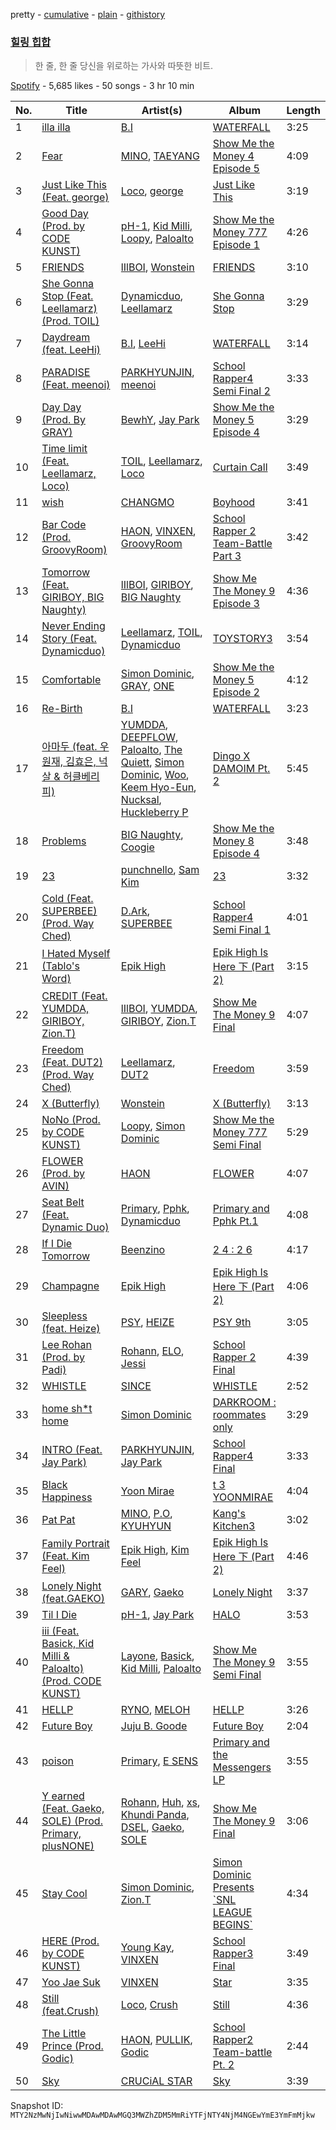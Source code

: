 pretty - [cumulative](/playlists/cumulative/37i9dQZF1DWZiWafrEIdA8.md) - [plain](/playlists/plain/37i9dQZF1DWZiWafrEIdA8) - [githistory](https://github.githistory.xyz/mackorone/spotify-playlist-archive/blob/main/playlists/plain/37i9dQZF1DWZiWafrEIdA8)

### [힐링 힙합](https://open.spotify.com/playlist/37i9dQZF1DWZiWafrEIdA8)

> 한 줄, 한 줄 당신을 위로하는 가사와 따뜻한 비트.

[Spotify](https://open.spotify.com/user/spotify) - 5,685 likes - 50 songs - 3 hr 10 min

| No. | Title | Artist(s) | Album | Length |
|---|---|---|---|---|
| 1 | [illa illa](https://open.spotify.com/track/02UxgpMd5uzA9h39tN7v3x) | [B.I](https://open.spotify.com/artist/0UntV1Bw2hk3fbRrm9eMP6) | [WATERFALL](https://open.spotify.com/album/4ZK9zZuiaZsryNQC8NLlQu) | 3:25 |
| 2 | [Fear](https://open.spotify.com/track/5YQ8OVvW80yoZqZ5PK9JXv) | [MINO](https://open.spotify.com/artist/3ytV7vc4ZuwGgwaOuWvkk8), [TAEYANG](https://open.spotify.com/artist/6udveWUgX4vu75FF0DTrXV) | [Show Me the Money 4 Episode 5](https://open.spotify.com/album/38Ch7I5PqyCIugfJCcKTMr) | 4:09 |
| 3 | [Just Like This \(Feat\. george\)](https://open.spotify.com/track/3ptp3j48p6tPwGEJUCbSu0) | [Loco](https://open.spotify.com/artist/2e4G04F77jxVuDYo44TCSm), [george](https://open.spotify.com/artist/2pRZp2WxvnWWiSPcSSYkNV) | [Just Like This](https://open.spotify.com/album/2RpmJwbaKYe0JhlNNENMvi) | 3:19 |
| 4 | [Good Day \(Prod\. by CODE KUNST\)](https://open.spotify.com/track/6CxxgFhfvh5uz6h4l0ltzP) | [pH\-1](https://open.spotify.com/artist/2u7CP5T30c8ctenzXgEV1W), [Kid Milli](https://open.spotify.com/artist/7IWshUcKfJyDWrbiF2XT8J), [Loopy](https://open.spotify.com/artist/3l9s67pOK4Stw9yW1wr0Bg), [Paloalto](https://open.spotify.com/artist/2Yv0nlRtzgPl6u0dsS2hFv) | [Show Me the Money 777 Episode 1](https://open.spotify.com/album/6yr53YySD8G0GRwveBg835) | 4:26 |
| 5 | [FRIENDS](https://open.spotify.com/track/1Y8tCOCqwav6RBvfNjYphx) | [lIlBOI](https://open.spotify.com/artist/25wMXkplvEHJpJHX8A6Ved), [Wonstein](https://open.spotify.com/artist/5o615XColiSVMPDWlslKSk) | [FRIENDS](https://open.spotify.com/album/15qT5zhGXLx7Oz725k8aZV) | 3:10 |
| 6 | [She Gonna Stop \(Feat\. Leellamarz\) \(Prod\. TOIL\)](https://open.spotify.com/track/6lny2zJqlDPBzgq1Eiy0a0) | [Dynamicduo](https://open.spotify.com/artist/4nvFFLtv7ZqoTr83387uK4), [Leellamarz](https://open.spotify.com/artist/79g2STpP2iV1xfgHuhrhX0) | [She Gonna Stop](https://open.spotify.com/album/2qq0JhNSmRiVFYdTz7pZxN) | 3:29 |
| 7 | [Daydream \(feat\. LeeHi\)](https://open.spotify.com/track/3dpXHWngKfsQ7YbyiC3VpH) | [B.I](https://open.spotify.com/artist/0UntV1Bw2hk3fbRrm9eMP6), [LeeHi](https://open.spotify.com/artist/7cVZApDoQZpS447nHTsNqu) | [WATERFALL](https://open.spotify.com/album/4ZK9zZuiaZsryNQC8NLlQu) | 3:14 |
| 8 | [PARADISE \(Feat\. meenoi\)](https://open.spotify.com/track/4YXWk4YOEmlu8bWlzNObD7) | [PARKHYUNJIN](https://open.spotify.com/artist/3xaGsC8Wew467UpEKhjXNZ), [meenoi](https://open.spotify.com/artist/5KuvNz7npsGeDJdk8QHMVH) | [School Rapper4 Semi Final 2](https://open.spotify.com/album/7BWDssnirZKzn1pTHIJN8J) | 3:33 |
| 9 | [Day Day \(Prod\. By GRAY\)](https://open.spotify.com/track/3i6vV5Z2P9uMlxf8wdm2WK) | [BewhY](https://open.spotify.com/artist/1wsoV3RXPkxVz3PwsNRI5K), [Jay Park](https://open.spotify.com/artist/4XDi67ZENZcbfKnvMnTYsI) | [Show Me the Money 5 Episode 4](https://open.spotify.com/album/4iSAd5Tg8jNhoRLnZ0Tb0X) | 3:29 |
| 10 | [Time limit \(Feat\. Leellamarz, Loco\)](https://open.spotify.com/track/1jQg7ImfH2OVpp9lu9mOj0) | [TOIL](https://open.spotify.com/artist/698zn8fEOIr1OrfqG4283S), [Leellamarz](https://open.spotify.com/artist/79g2STpP2iV1xfgHuhrhX0), [Loco](https://open.spotify.com/artist/2e4G04F77jxVuDYo44TCSm) | [Curtain Call](https://open.spotify.com/album/02RwftMPUiJvxCTDOUSJWx) | 3:49 |
| 11 | [wish](https://open.spotify.com/track/2iGE15tDX1YR1uegNyxaB3) | [CHANGMO](https://open.spotify.com/artist/3hvinNZRzTLoREmqFiKr1b) | [Boyhood](https://open.spotify.com/album/7ybEq8ZLOtsH2VwdIrjNri) | 3:41 |
| 12 | [Bar Code \(Prod\. GroovyRoom\)](https://open.spotify.com/track/0el9gNyGpY6xGwOkPwKsPR) | [HAON](https://open.spotify.com/artist/2krUNMgFZYm5s4Nn0g91W9), [VINXEN](https://open.spotify.com/artist/4T6xiCykTP9rCNaEPU7D4q), [GroovyRoom](https://open.spotify.com/artist/29HqjVbJr3vsc2l6BTI4eB) | [School Rapper 2 Team\-Battle Part 3](https://open.spotify.com/album/5gzRcFZt1zI7Vpxq3N14vL) | 3:42 |
| 13 | [Tomorrow \(Feat\. GIRIBOY, BIG Naughty\)](https://open.spotify.com/track/7K31QxS2DmTBxdYldd8yqf) | [lIlBOI](https://open.spotify.com/artist/25wMXkplvEHJpJHX8A6Ved), [GIRIBOY](https://open.spotify.com/artist/2MtHuR0W2idZdF7x4wddqq), [BIG Naughty](https://open.spotify.com/artist/7cEaNXXTHx3LokbjUUyHal) | [Show Me The Money 9 Episode 3](https://open.spotify.com/album/1FFLLpkDzRG59I1S6s7vGt) | 4:36 |
| 14 | [Never Ending Story \(Feat\. Dynamicduo\)](https://open.spotify.com/track/2kIvvkzrcrFqVdPGSHtKYO) | [Leellamarz](https://open.spotify.com/artist/79g2STpP2iV1xfgHuhrhX0), [TOIL](https://open.spotify.com/artist/698zn8fEOIr1OrfqG4283S), [Dynamicduo](https://open.spotify.com/artist/4nvFFLtv7ZqoTr83387uK4) | [TOYSTORY3](https://open.spotify.com/album/2g9x0qCPJGKzfxqrVcgrVy) | 3:54 |
| 15 | [Comfortable](https://open.spotify.com/track/2lEzKOtt7q64jQZ5meZsY8) | [Simon Dominic](https://open.spotify.com/artist/57W9ikVc6O2wLDtmclSjvN), [GRAY](https://open.spotify.com/artist/3kPEBSt7qgVoRZSbIXMr7W), [ONE](https://open.spotify.com/artist/36Hd8M3GV2FLpHUEDH6bCz) | [Show Me the Money 5 Episode 2](https://open.spotify.com/album/0s95KHiY498Xv52w9ybV7t) | 4:12 |
| 16 | [Re\-Birth](https://open.spotify.com/track/48KTWbSSxOh07mbYtitG2x) | [B.I](https://open.spotify.com/artist/0UntV1Bw2hk3fbRrm9eMP6) | [WATERFALL](https://open.spotify.com/album/4ZK9zZuiaZsryNQC8NLlQu) | 3:23 |
| 17 | [아마두 \(feat\. 우원재, 김효은, 넉살 & 허클베리피\)](https://open.spotify.com/track/7z4TxEA4mXG1ChgxXp7Mj3) | [YUMDDA](https://open.spotify.com/artist/0su5mZ6qhvOUhz7ckEx8rR), [DEEPFLOW](https://open.spotify.com/artist/4E7PyG6Vo26X1I9qURf45z), [Paloalto](https://open.spotify.com/artist/2Yv0nlRtzgPl6u0dsS2hFv), [The Quiett](https://open.spotify.com/artist/2qI1pO64eYqGUiv1XTw4cy), [Simon Dominic](https://open.spotify.com/artist/57W9ikVc6O2wLDtmclSjvN), [Woo](https://open.spotify.com/artist/5a8EJtOEbUJDF4RX3mKK02), [Keem Hyo\-Eun](https://open.spotify.com/artist/59KuGY6nfY3w39O0qYVA7p), [Nucksal](https://open.spotify.com/artist/6v5cGuRCZKq08nLI4WXJuB), [Huckleberry P](https://open.spotify.com/artist/4meeMnr8eLacsB31ApsXZS) | [Dingo X DAMOIM Pt\. 2](https://open.spotify.com/album/7u4kbKGYSYvRcdfSlkHPAB) | 5:45 |
| 18 | [Problems](https://open.spotify.com/track/66x69sbYKTKrQG5rVnbepA) | [BIG Naughty](https://open.spotify.com/artist/7cEaNXXTHx3LokbjUUyHal), [Coogie](https://open.spotify.com/artist/0IznZPMUyaPGdqfP4oqBja) | [Show Me the Money 8 Episode 4](https://open.spotify.com/album/4NP4DI5Afz9qz1NyMnxHUp) | 3:48 |
| 19 | [23](https://open.spotify.com/track/4g98uQ39ekHcOAu6gWQnpK) | [punchnello](https://open.spotify.com/artist/5enwJ9yOnKlCP91ov4Dqhv), [Sam Kim](https://open.spotify.com/artist/4BBN286rBKyCWsSPq2cxYO) | [23](https://open.spotify.com/album/7CzfSGBBmfFwiw1bHD9r6k) | 3:32 |
| 20 | [Cold \(Feat\. SUPERBEE\) \(Prod\. Way Ched\)](https://open.spotify.com/track/187yTccJjpINpPGWH1qtDy) | [D.Ark](https://open.spotify.com/artist/2UaheMCNCnN1CrrnZnmh3j), [SUPERBEE](https://open.spotify.com/artist/0Q5XzDpn7DCI5jlubok4xb) | [School Rapper4 Semi Final 1](https://open.spotify.com/album/6ulztrg2KC1H7pjfp1l8Et) | 4:01 |
| 21 | [I Hated Myself \(Tablo's Word\)](https://open.spotify.com/track/0I7O7S20w94zngDmDQolW1) | [Epik High](https://open.spotify.com/artist/5snNHNlYT2UrtZo5HCJkiw) | [Epik High Is Here 下 \(Part 2\)](https://open.spotify.com/album/1a7B3Nn52Uvi9nhqnHacfh) | 3:15 |
| 22 | [CREDIT \(Feat\. YUMDDA, GIRIBOY, Zion.T\)](https://open.spotify.com/track/2lHmx4nJOTGHx2PkEFMADF) | [lIlBOI](https://open.spotify.com/artist/25wMXkplvEHJpJHX8A6Ved), [YUMDDA](https://open.spotify.com/artist/0su5mZ6qhvOUhz7ckEx8rR), [GIRIBOY](https://open.spotify.com/artist/2MtHuR0W2idZdF7x4wddqq), [Zion.T](https://open.spotify.com/artist/5HenzRvMtSrgtvU16XAoby) | [Show Me The Money 9 Final](https://open.spotify.com/album/7mHfIfu0UDbbf86KHykjAq) | 4:07 |
| 23 | [Freedom \(Feat\. DUT2\) \(Prod\. Way Ched\)](https://open.spotify.com/track/70DaoUGYskTAJeYGgH5mAh) | [Leellamarz](https://open.spotify.com/artist/79g2STpP2iV1xfgHuhrhX0), [DUT2](https://open.spotify.com/artist/4YCMBr9I1zesFyMMyoc4pX) | [Freedom](https://open.spotify.com/album/5JEYiTvQmOPfMpiUoXq2U8) | 3:59 |
| 24 | [X \(Butterfly\)](https://open.spotify.com/track/0igz9eQ1yNnb8RG8gkuSOS) | [Wonstein](https://open.spotify.com/artist/5o615XColiSVMPDWlslKSk) | [X \(Butterfly\)](https://open.spotify.com/album/3e2okh8YnoNB96g31VWF0O) | 3:13 |
| 25 | [NoNo \(Prod\. by CODE KUNST\)](https://open.spotify.com/track/4BqiX6pWkB3tr04U3AxPhM) | [Loopy](https://open.spotify.com/artist/3l9s67pOK4Stw9yW1wr0Bg), [Simon Dominic](https://open.spotify.com/artist/57W9ikVc6O2wLDtmclSjvN) | [Show Me the Money 777 Semi Final](https://open.spotify.com/album/1F5dDguEHUNBFpB0Eed1Up) | 5:29 |
| 26 | [FLOWER \(Prod\. by AVIN\)](https://open.spotify.com/track/0nUo9akDwQ5lHUZRjnlFE5) | [HAON](https://open.spotify.com/artist/2krUNMgFZYm5s4Nn0g91W9) | [FLOWER](https://open.spotify.com/album/5YfesWCO8uudoafLv2rQGQ) | 4:07 |
| 27 | [Seat Belt \(Feat\. Dynamic Duo\)](https://open.spotify.com/track/2WcMriAJ84pN5ZW8cBiUnQ) | [Primary](https://open.spotify.com/artist/4QDcs3XrA8uHUZ7Xt9Ytep), [Pphk](https://open.spotify.com/artist/7Aj5YhBa3fybV1CotHRftv), [Dynamicduo](https://open.spotify.com/artist/4nvFFLtv7ZqoTr83387uK4) | [Primary and Pphk Pt.1](https://open.spotify.com/album/5CCVroCLwjRk4GDTwCaX4t) | 4:08 |
| 28 | [If I Die Tomorrow](https://open.spotify.com/track/0XAjKGJBKFVfiG3XvGwIcH) | [Beenzino](https://open.spotify.com/artist/7IrDIIq3j04exsiF3Z7CPg) | [2 4 : 2 6](https://open.spotify.com/album/7eaR08LzRS8EOKXBWMzaqV) | 4:17 |
| 29 | [Champagne](https://open.spotify.com/track/7mxRhBvxm7zjMzSsO24kIq) | [Epik High](https://open.spotify.com/artist/5snNHNlYT2UrtZo5HCJkiw) | [Epik High Is Here 下 \(Part 2\)](https://open.spotify.com/album/1a7B3Nn52Uvi9nhqnHacfh) | 4:06 |
| 30 | [Sleepless \(feat\. Heize\)](https://open.spotify.com/track/3JsiJGVbCJM7cIb1YnlG96) | [PSY](https://open.spotify.com/artist/2dd5mrQZvg6SmahdgVKDzh), [HEIZE](https://open.spotify.com/artist/5dCvSnVduaFleCnyy98JMo) | [PSY 9th](https://open.spotify.com/album/7hbSWdxliNs551GXtflIZB) | 3:05 |
| 31 | [Lee Rohan \(Prod\. by Padi\)](https://open.spotify.com/track/5MmDbUVKsC7GyFx03PYqUY) | [Rohann](https://open.spotify.com/artist/10jo9gGaXEw8lAgB3gK0c1), [ELO](https://open.spotify.com/artist/15KDb2KpZRvX1updtyinK1), [Jessi](https://open.spotify.com/artist/64k5e9kV9MdukXjFrR5R37) | [School Rapper 2 Final](https://open.spotify.com/album/6oX7tP4ac99NLogEHFn0WE) | 4:39 |
| 32 | [WHISTLE](https://open.spotify.com/track/2T88RycrXWCgFsQoAGB7ut) | [SINCE](https://open.spotify.com/artist/0seDu6vvqbUnPUk6s6a616) | [WHISTLE](https://open.spotify.com/album/5UpN1ZUe7a4HMEl6pMnqM6) | 2:52 |
| 33 | [home sh\*t home](https://open.spotify.com/track/3di8ahVaBcZg9OPq1JYa85) | [Simon Dominic](https://open.spotify.com/artist/57W9ikVc6O2wLDtmclSjvN) | [DARKROOM : roommates only](https://open.spotify.com/album/1BDiXHZ4Neq8jwC1lTcBzE) | 3:29 |
| 34 | [INTRO \(Feat\. Jay Park\)](https://open.spotify.com/track/7tk4qEuY7cWeso5WyXgvqN) | [PARKHYUNJIN](https://open.spotify.com/artist/3xaGsC8Wew467UpEKhjXNZ), [Jay Park](https://open.spotify.com/artist/4XDi67ZENZcbfKnvMnTYsI) | [School Rapper4 Final](https://open.spotify.com/album/6Zw6ERPKHSEKN8PQafruGR) | 3:33 |
| 35 | [Black Happiness](https://open.spotify.com/track/3gpwEXhh8o08MWQukS9bVz) | [Yoon Mirae](https://open.spotify.com/artist/1Do4bSzfUl0KWL9r1fITu0) | [t 3 YOONMIRAE](https://open.spotify.com/album/1IpgVEDfoO0y50l2DyHu0L) | 4:04 |
| 36 | [Pat Pat](https://open.spotify.com/track/6lejhkABV4Hns2v1ZJjPwJ) | [MINO](https://open.spotify.com/artist/3ytV7vc4ZuwGgwaOuWvkk8), [P.O](https://open.spotify.com/artist/6mTcXVXmCixpsVnYDUpCnY), [KYUHYUN](https://open.spotify.com/artist/0il5ZP3xYOECtONJtZ38Ln) | [Kang's Kitchen3](https://open.spotify.com/album/6I5jZ0dOJLoyyiPvYEtbst) | 3:02 |
| 37 | [Family Portrait \(Feat\. Kim Feel\)](https://open.spotify.com/track/20LM2NJWXVwCqtkVeJIb7B) | [Epik High](https://open.spotify.com/artist/5snNHNlYT2UrtZo5HCJkiw), [Kim Feel](https://open.spotify.com/artist/4EPYWwU4c8eG2GzD7MenUA) | [Epik High Is Here 下 \(Part 2\)](https://open.spotify.com/album/1a7B3Nn52Uvi9nhqnHacfh) | 4:46 |
| 38 | [Lonely Night \(feat.GAEKO\)](https://open.spotify.com/track/7ftv3uigGigYVND065syjM) | [GARY](https://open.spotify.com/artist/5myBH2YqzOgyWoTKCsydAi), [Gaeko](https://open.spotify.com/artist/0tkHE1pQ5ZCgQb8WZ0ba79) | [Lonely Night](https://open.spotify.com/album/1pLKSCkBrzd8Cwh2vK0DTf) | 3:37 |
| 39 | [Til I Die](https://open.spotify.com/track/0hAkJkaTMKEK5KEKAm0719) | [pH\-1](https://open.spotify.com/artist/2u7CP5T30c8ctenzXgEV1W), [Jay Park](https://open.spotify.com/artist/4XDi67ZENZcbfKnvMnTYsI) | [HALO](https://open.spotify.com/album/557aGJNY6gixheNKVOs8Mi) | 3:53 |
| 40 | [iii \(Feat\. Basick, Kid Milli & Paloalto\) \(Prod\. CODE KUNST\)](https://open.spotify.com/track/6edZem9rKwPzzGe2IAmIiP) | [Layone](https://open.spotify.com/artist/2TTGZUWJg6LIOWsmCEgKCZ), [Basick](https://open.spotify.com/artist/7pXKdkQsYFCMG2omRxheJ2), [Kid Milli](https://open.spotify.com/artist/7IWshUcKfJyDWrbiF2XT8J), [Paloalto](https://open.spotify.com/artist/2Yv0nlRtzgPl6u0dsS2hFv) | [Show Me The Money 9 Semi Final](https://open.spotify.com/album/0plEgZoHiIXfQQ8eJYir1V) | 3:55 |
| 41 | [HELLP](https://open.spotify.com/track/2D3rC3VmUhf3fVZeRbAwcC) | [RYNO](https://open.spotify.com/artist/5rIOZ6g7qSlq60wITUUle2), [MELOH](https://open.spotify.com/artist/5Qb6QmI6WUeGFaJeGB5fdg) | [HELLP](https://open.spotify.com/album/1XV4Tae3eibi8dM3igtbgM) | 3:26 |
| 42 | [Future Boy](https://open.spotify.com/track/2kbMfNEAfPuKwinUIj5opm) | [Juju B\. Goode](https://open.spotify.com/artist/5PLxgBMZxMf8px0EfhgOiY) | [Future Boy](https://open.spotify.com/album/6xDENSYvVpXXIbYlHjBzI0) | 2:04 |
| 43 | [poison](https://open.spotify.com/track/3BSuec8O8wWWUo82kaCw5T) | [Primary](https://open.spotify.com/artist/4QDcs3XrA8uHUZ7Xt9Ytep), [E SENS](https://open.spotify.com/artist/6a8cUmqOsXmjzq1aWKiVpH) | [Primary and the Messengers LP](https://open.spotify.com/album/20MnU7TMGi4OEPkPZjZxYA) | 3:55 |
| 44 | [Y earned \(Feat\. Gaeko, SOLE\) \(Prod\. Primary, plusNONE\)](https://open.spotify.com/track/5HbN3PIXPQiHRb3MKuqGO5) | [Rohann](https://open.spotify.com/artist/10jo9gGaXEw8lAgB3gK0c1), [Huh](https://open.spotify.com/artist/30AghIfoMJrMo1YqoUkEMM), [xs](https://open.spotify.com/artist/3ivxGWDvNZC4KSTaUgNXr8), [Khundi Panda](https://open.spotify.com/artist/32wJE7JooXm59HxYhy7caU), [DSEL](https://open.spotify.com/artist/57yCT0l4y1QPz1bzF2mQXx), [Gaeko](https://open.spotify.com/artist/0tkHE1pQ5ZCgQb8WZ0ba79), [SOLE](https://open.spotify.com/artist/6naXFodImN2DwRmKCQHAUt) | [Show Me The Money 9 Final](https://open.spotify.com/album/7mHfIfu0UDbbf86KHykjAq) | 3:06 |
| 45 | [Stay Cool](https://open.spotify.com/track/2PTI0f4zBER1Rp87QnfrdS) | [Simon Dominic](https://open.spotify.com/artist/57W9ikVc6O2wLDtmclSjvN), [Zion.T](https://open.spotify.com/artist/5HenzRvMtSrgtvU16XAoby) | [Simon Dominic Presents \`SNL LEAGUE BEGINS\`](https://open.spotify.com/album/6MorHjwkN577QPEPBNVUp5) | 4:34 |
| 46 | [HERE \(Prod\. by CODE KUNST\)](https://open.spotify.com/track/0CLJv5Pc0DZbuo78MqLyrG) | [Young Kay](https://open.spotify.com/artist/72F43xdiBUC3JmJ4kZbQye), [VINXEN](https://open.spotify.com/artist/4T6xiCykTP9rCNaEPU7D4q) | [School Rapper3 Final](https://open.spotify.com/album/2BJzRehqZMKrajV0uRHzeU) | 3:49 |
| 47 | [Yoo Jae Suk](https://open.spotify.com/track/3QglCjbhnoT7NPUOqU5zDK) | [VINXEN](https://open.spotify.com/artist/4T6xiCykTP9rCNaEPU7D4q) | [Star](https://open.spotify.com/album/3zCvTkjs4RaVAV5AF4LayZ) | 3:35 |
| 48 | [Still \(feat.Crush\)](https://open.spotify.com/track/6z7gU9SBoBdqEaMi4jPKc2) | [Loco](https://open.spotify.com/artist/2e4G04F77jxVuDYo44TCSm), [Crush](https://open.spotify.com/artist/6aLdhHUqgdKE86xbtNmY8g) | [Still](https://open.spotify.com/album/1hn2ZGbHCcJE8AsAVph2QI) | 4:36 |
| 49 | [The Little Prince \(Prod\. Godic\)](https://open.spotify.com/track/7rJaRkfLLhOBkdyJ8OCPSq) | [HAON](https://open.spotify.com/artist/2krUNMgFZYm5s4Nn0g91W9), [PULLIK](https://open.spotify.com/artist/6vhLgVqFLRdTEilwzSs98z), [Godic](https://open.spotify.com/artist/2uxZlbouekTNiuOnjTzbKV) | [School Rapper2 Team\-battle Pt\. 2](https://open.spotify.com/album/47coyu6GWT5dclpds2Znj2) | 2:44 |
| 50 | [Sky](https://open.spotify.com/track/4cUIXgusfY382xu0JCIXrl) | [CRUCiAL STAR](https://open.spotify.com/artist/4vdAgNz4vrUZVvS0CaVvGJ) | [Sky](https://open.spotify.com/album/1V3slxpwvt8VioYBmnzEdT) | 3:39 |

Snapshot ID: `MTY2NzMwNjIwNiwwMDAwMDAwMGQ3MWZhZDM5MmRiYTFjNTY4NjM4NGEwYmE3YmFmMjkw`

